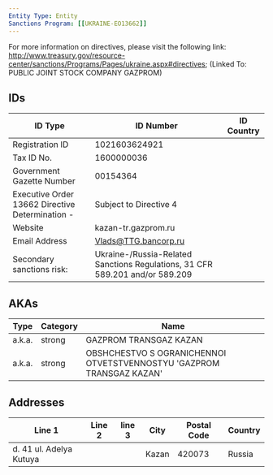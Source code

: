 ```yaml
---
Entity Type: Entity
Sanctions Program: [[UKRAINE-EO13662]]
---
```

For more information on directives, please visit the following link: http://www.treasury.gov/resource-center/sanctions/Programs/Pages/ukraine.aspx#directives; (Linked To: PUBLIC JOINT STOCK COMPANY GAZPROM)

## IDs
| ID Type | ID Number | ID Country |
|---------|-----------|------------|
| Registration ID | 1021603624921 |  |
| Tax ID No. | 1600000036 |  |
| Government Gazette Number | 00154364 |  |
| Executive Order 13662 Directive Determination - | Subject to Directive 4 |  |
| Website | kazan-tr.gazprom.ru |  |
| Email Address | Vlads@TTG.bancorp.ru |  |
| Secondary sanctions risk: | Ukraine-/Russia-Related Sanctions Regulations, 31 CFR 589.201 and/or 589.209 |  |


## AKAs
| Type | Category | Name      | 
|------|----------|-----------|
| a.k.a. | strong | GAZPROM TRANSGAZ KAZAN |
| a.k.a. | strong | OBSHCHESTVO S OGRANICHENNOI OTVETSTVENNOSTYU 'GAZPROM TRANSGAZ KAZAN' |


## Addresses
| Line 1 | Line 2 | line 3 | City | Postal Code| Country | 
|--------|--------|--------|------|------------|---------|
| d. 41 ul. Adelya Kutuya |  |  | Kazan | 420073 | Russia |

